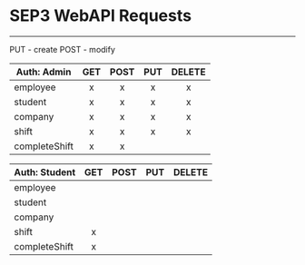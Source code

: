 # SEP3 WebAPI Requests

---
PUT - create
POST - modify


|Auth: Admin   |GET|POST|PUT|DELETE|
|--------------|:-:|:--:|:-:|:----:|
|employee      | x | x  | x |  x   |
|student       | x | x  | x |  x   |
|company       | x | x  | x |  x   |
|shift         | x | x  | x |  x   |
|completeShift | x | x  |   |      |

|Auth: Student |GET|POST|PUT|DELETE|
|--------------|:-:|:--:|:-:|:----:|
|employee      |   |    |   |      |
|student       |   |    |   |      |
|company       |   |    |   |      |
|shift         | x |    |   |      |
|completeShift | x |    |   |      |
